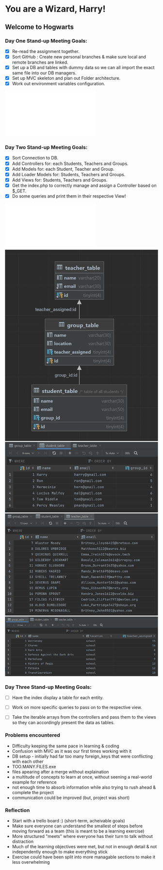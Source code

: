 # You are a Wizard, Harry!

## Welcome to Hogwarts

### Day One Stand-up Meeting Goals:

- [x] Re-read the assignment together.
- [x] Sort GitHub : Create new personal branches & make sure local and remote branches are linked.
- [x] Set up a DB and tables with dummy data so we can all import the exact same file into our DB managers.
- [x] Set up MVC skeleton and plan out Folder architecture.
- [x] Work out environment variables configuration.

![My Image](Images/PHP-CRUD-MVC.pdf)

### Day Two Stand-up Meeting Goals:

- [x] Sort Connection to DB.
- [x] Add Controllers for: each Students, Teachers and Groups.
- [x] Add Models for: each Student, Teacher and Group.
- [x] Add Loader Models for: Students, Teachers and Groups.
- [x] Add Views for: Students, Teachers and Groups.
- [x] Get the index.php to correctly manage and assign a Controller based on $\_GET.
- [x] Do some queries and print them in their respective View!

![My Image](Images/PHP-CRUD-MVC.pdf)
![My Image](Images/schema.PNG)
![My Image](Images/tab1.PNG)
![My Image](Images/tab2.PNG)
![My Image](Images/tab3.PNG)

### Day Three Stand-up Meeting Goals:

- [ ] Have the index display a table for each entity.
- [ ] Work on more specific queries to pass on to the respective view.
- [ ] Take the iterable arrays from the controllers and pass them to the views so they can accordingly present the data as tables.


### Problems encountered
- Difficulty keeping the same pace in learning & coding
- Confusion with MVC as it was our first times working with it
- DB setup - initially had far too many foreign_keys that were conflicting with each other
- TOO.MANY.FILES.exe
- files apearing after a merge without explaination
- a multitude of concepts to learn at once, without seening a real-world example for reference
- not enough time to absorb information while also trying to rush ahead & complete the project
- communication could be improved (but, project was short)


### Reflection
- Start with a trello board :) (short-term, acheivable goals)
- Make sure everyone can understand the smallest of steps before moving forward as a team (this is meant to be a learning exercise)
- More structured "meets" where everyone has their turn to talk without distraction
- Much of the learning objectives were met, but not in enough detail & not independently enough to make everything stick
- Exercise could have been split into more managable sections to make it less overwhelming
